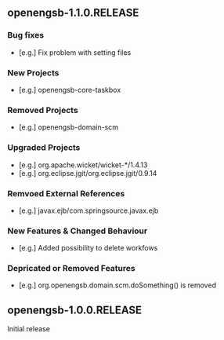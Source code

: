 openengsb-1.1.0.RELEASE
-----------------------

### Bug fixes
  * [e.g.] Fix problem with setting files

### New Projects
  * [e.g.] openengsb-core-taskbox

### Removed Projects
  * [e.g.] openengsb-domain-scm

### Upgraded Projects
  * [e.g.] org.apache.wicket/wicket-*/1.4.13
  * [e.g.] org.eclipse.jgit/org.eclipse.jgit/0.9.14

### Remvoed External References
  * [e.g.] javax.ejb/com.springsource.javax.ejb

### New Features & Changed Behaviour
  * [e.g.] Added possibility to delete workfows

### Depricated or Removed Features
  * [e.g.] org.openengsb.domain.scm.doSomething() is removed

openengsb-1.0.0.RELEASE
-----------------------

Initial release

